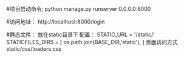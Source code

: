 #项目启动命令;
    python manage.py runserver 0.0.0.0:8000

#访问地址：
    http://localhost:8000/login

#静态文件：
    放在static目录下
    配置：
        STATIC_URL = '/static/'
        STATICFILES_DIRS = [
            os.path.join(BASE_DIR,'static'),
        ]
    页面访问方式 static/css/loaders.css